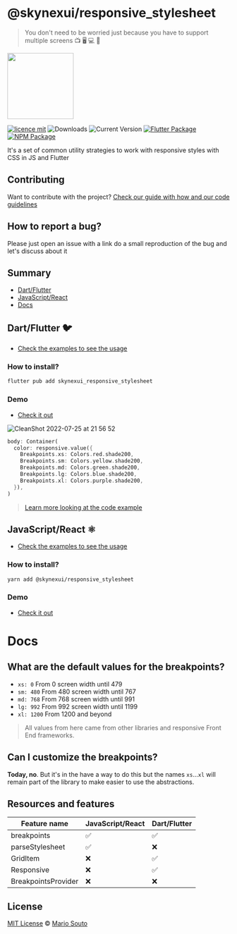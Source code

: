 # @skynexui/responsive_stylesheet

> You don't need to be worried just because you have to support multiple screens 📺 🖥 💻 📱 

[<img width="150px" src="https://www.datocms-assets.com/31049/1618983297-powered-by-vercel.svg" />](https://vercel.com/?utm_source=skynexui&utm_campaign=oss)

[![licence mit](https://img.shields.io/badge/licence-MIT-blueviolet.svg)](LICENSE) ![Downloads](https://img.shields.io/npm/dw/@skynexui/responsive_stylesheet?color=orange) ![Current Version](https://img.shields.io/npm/v/@skynexui/responsive_stylesheet?color=success&label=version&cache=1) [![Flutter Package](https://img.shields.io/badge/skynexui__responsive__stylesheet-fluttter-blue)](https://pub.dev/packages/skynexui_responsive_stylesheet) [![NPM Package](https://img.shields.io/badge/@skynexui/responsive__stylesheet-npm-red)](https://www.npmjs.com/package/@skynexui/responsive_stylesheet)

It's a set of common utility strategies to work with responsive styles with CSS in JS and Flutter

## Contributing

Want to contribute with the project? [Check our guide with how and our code guidelines](CONTRIBUTING.md)

## How to report a bug?

Please just open an issue with a link do a small reproduction of the bug and let's discuss about it

## Summary
- [Dart/Flutter](#dartflutter)
- [JavaScript/React](#javascriptreact)
- [Docs](#docs)

## Dart/Flutter 🐦

- [Check the examples to see the usage](https://github.com/skynexui/responsive_stylesheet/blob/main/examples/with_flutter_sample/lib/main.dart#L43)

### How to install?

```sh
flutter pub add skynexui_responsive_stylesheet
```

### Demo

- [Check it out](https://responsive-stylesheet-flutter-demo.vercel.app/)

![CleanShot 2022-07-25 at 21 56 52](https://user-images.githubusercontent.com/13791385/180899758-5f2b530f-a2c1-4842-9ce9-8f5b0ad15fea.gif)

```dart
body: Container(
  color: responsive.value({
    Breakpoints.xs: Colors.red.shade200,
    Breakpoints.sm: Colors.yellow.shade200,
    Breakpoints.md: Colors.green.shade200,
    Breakpoints.lg: Colors.blue.shade200,
    Breakpoints.xl: Colors.purple.shade200,
  }),
)
```
> [Learn more looking at the code example](https://github.com/skynexui/responsive_stylesheet/blob/main/examples/with_flutter_sample/lib/main.dart#L43)


## JavaScript/React ⚛

- [Check the examples to see the usage](https://github.com/skynexui/responsive_stylesheet/blob/main/examples/with_react_sample/pages/index.tsx#L9)

### How to install?

```sh
yarn add @skynexui/responsive_stylesheet
```

### Demo

- [Check it out](https://responsive-stylesheet-react-demo.vercel.app/)


# Docs

## What are the default values for the breakpoints?

- `xs: 0` From 0 screen width until 479
- `sm: 480` From 480 screen width until 767
- `md: 768` From 768 screen width until 991
- `lg: 992` From 992 screen width until 1199
- `xl: 1200` From 1200 and beyond

> All values from here came from other libraries and responsive Front End frameworks.

## Can I customize the breakpoints?

**Today, no**. But it's in the have a way to do this but the names `xs`...`xl` will remain part of the library to make easier to use the abstractions. 

## Resources and features

<!-- TODO: Auto generate this section based in the files -->

| Feature name             | JavaScript/React | Dart/Flutter | 
| ---                      | ---              | ---          |
| breakpoints              | ✅               | ✅            |
| parseStylesheet          | ✅               | ❌            |
| GridItem                 | ❌               | ✅            |
| Responsive               | ❌               | ✅            |
| BreakpointsProvider      | ❌               | ❌            |


## License

[MIT License](LICENSE) © [Mario Souto](https://mariosouto.com/)
